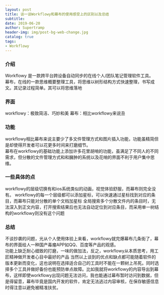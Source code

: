 ```yaml
---
layout: post
title: 谈一谈Workflowy和幕布的使用感受上的区别以及总结
subtitle: 
date: 2019-06-20
author: Supertramp
header-img: img/post-bg-web-change.jpg
catalog: true
tags:
- Workflowy
---
```


###  介绍
Workflowy 是一款跨平台跨设备自动同步的在线个人/团队笔记管理软件工具。  
幕布，在线的一款思维概要整理工具，将思维以树形结构方式快速整理，书写成文。其记录过程简单。其可以将思维落地
### 界面
workflowy：极致简洁、巧妙和美 
幕布：相比workflowy来说丑
### 功能
workflowy相比幕布来说主要少了多文件管理方式和图片插入功能，功能虽精简但是却使得开发者可以花更多时间来打磨细节。  
幕布在workflowy的基础功能上添加许多花里胡哨的功能，虽满足了不同人的不同需求，但分散的文件管理方式和和臃肿的系统以及花哨的界面不利于用户集中思维。 
### 一些具体的点
workflowy的层级切换有和ios系统类似的动画，视觉体验舒服，而幕布则完全没有。 
workflowy的每一个层级都可以添加星标，可以快速通过星标找到对应的条目，而幕布只能对分散的单个文档加星标 
全局搜索多个分散文件内的条目时，无法深入到正文内容，打开搜索结果后也无法自动定位到对应条目，而采用单一树结构的workflowy则没有这个问题 
### 总结
不谈抄袭的问题，光从个人使用体验上来看，workflowy就完爆幕布几条街了，幕布的界面给人一种国产毒瘤APP如QQ、百度等产品的观感。  
功能上缺乏耐心细致的打磨，一味的做加法，反之，workflowy从本质思考，用工匠精神做开发者心目中最好的产品 
当然以上谈到的优点和缺点都可能随着软件的版本更新而变化，这也说明在选择适合自己的工具时不能在一颗树上吊死。同时选择多个工具并做好备份也能预防单点故障。比如我就将workflowy的内容导出到幕布，这样即使workflowy出现问题无法访问，我也能通过幕布暂时访问到数据，但是得留意，幕布毕竟是国内开发的软件，肯定无法逃过内容审核，在保存敏感信息时得注意以避免被精准扶贫。

